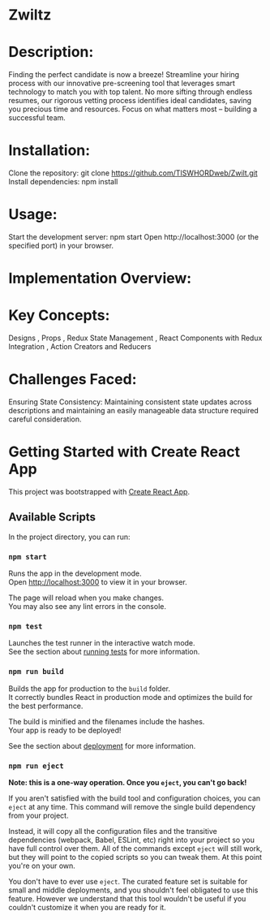 # Zwiltz

# Description:

Finding the perfect candidate is now a breeze! Streamline your hiring process with our innovative pre-screening tool that leverages smart technology to match you with top talent. No more sifting through endless resumes, our rigorous vetting process identifies ideal candidates, saving you precious time and resources. Focus on what matters most – building a successful team.

# Installation:

Clone the repository: git clone https://github.com/TISWHORDweb/Zwilt.git
Install dependencies: npm install
# Usage:

Start the development server: npm start
Open http://localhost:3000 (or the specified port) in your browser.

# Implementation Overview:

# Key Concepts:

Designs ,
Props ,
Redux State Management ,
React Components with Redux Integration ,
Action Creators and Reducers 

# Challenges Faced:

Ensuring State Consistency: Maintaining consistent state updates across descriptions and maintaining an easily manageable data structure required careful consideration.


# Getting Started with Create React App

This project was bootstrapped with [Create React App](https://github.com/facebook/create-react-app).

## Available Scripts

In the project directory, you can run:

### `npm start`

Runs the app in the development mode.\
Open [http://localhost:3000](http://localhost:3000) to view it in your browser.

The page will reload when you make changes.\
You may also see any lint errors in the console.

### `npm test`

Launches the test runner in the interactive watch mode.\
See the section about [running tests](https://facebook.github.io/create-react-app/docs/running-tests) for more information.

### `npm run build`

Builds the app for production to the `build` folder.\
It correctly bundles React in production mode and optimizes the build for the best performance.

The build is minified and the filenames include the hashes.\
Your app is ready to be deployed!

See the section about [deployment](https://facebook.github.io/create-react-app/docs/deployment) for more information.

### `npm run eject`

**Note: this is a one-way operation. Once you `eject`, you can't go back!**

If you aren't satisfied with the build tool and configuration choices, you can `eject` at any time. This command will remove the single build dependency from your project.

Instead, it will copy all the configuration files and the transitive dependencies (webpack, Babel, ESLint, etc) right into your project so you have full control over them. All of the commands except `eject` will still work, but they will point to the copied scripts so you can tweak them. At this point you're on your own.

You don't have to ever use `eject`. The curated feature set is suitable for small and middle deployments, and you shouldn't feel obligated to use this feature. However we understand that this tool wouldn't be useful if you couldn't customize it when you are ready for it.
